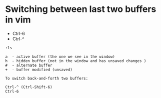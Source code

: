 # Switching between last two buffers in vim

* Ctrl-6
* Ctrl-^

```
:ls

a  - active buffer (the one we see in the window)
h  - hidden buffer (not in the window and has unsaved changes )
#  - alternate buffer
+  - buffer modified (unsaved)
```

```
To switch back-and-forth two buffers:

Ctrl-^ (Ctrl-Shift-6)
Ctrl-6
```


